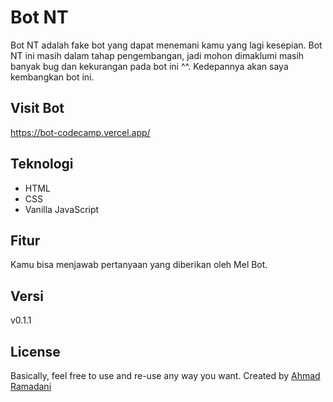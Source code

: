 # Bot NT

Bot NT adalah fake bot yang dapat menemani kamu yang lagi kesepian. Bot NT ini masih dalam tahap pengembangan, jadi mohon dimaklumi masih banyak bug dan kekurangan pada bot ini ^^. Kedepannya akan saya kembangkan bot ini.

## Visit Bot
https://bot-codecamp.vercel.app/

## Teknologi
- HTML
- CSS
- Vanilla JavaScript

## Fitur

Kamu bisa menjawab pertanyaan yang diberikan oleh Mel Bot.

## Versi

v0.1.1

## License

Basically, feel free to use and re-use any way you want. Created by [Ahmad Ramadani](https://github.com/Ramadani-coding)
